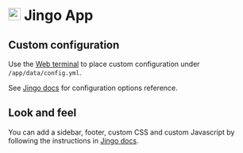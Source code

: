# <img src="/documentation/img/jingo-logo.png" width="25px"> Jingo App

## Custom configuration

Use the [Web terminal](/documentation//documentation/apps#web-terminal)
to place custom configuration under `/app/data/config.yml`.

See [Jingo docs](https://github.com/claudioc/jingo#configuration-options-reference)
for configuration options reference.

## Look and feel

You can add a sidebar, footer, custom CSS and custom Javascript by following the
instructions in [Jingo docs](https://github.com/claudioc/jingo#customization).


